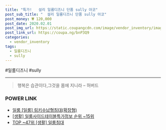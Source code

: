 ```yaml
--- 
title: "특가!   설리 일룸디즈니 단품 sully 아코" 
post_sub_title: "  설리 일룸디즈니 단품 sully 아코" 
post_money: ₩ 120,000 
post_date: 2020.02.01 
post_img_url: https://static.coupangcdn.com/image/vendor_inventory/images/2018/01/08/16/7/6a8db18e-7fec-4aba-8aca-3627f6daf828.jpg 
post_link_url: https://coupa.ng/bnP3Q9 
categories: 
  - vendor_inventory 
tags: 
  - 일룸디즈니 
  - sully 
--- 
```

  #일룸디즈니 #sully 
<hr> 

> 행복은 습관이다,그것을 몸에 지니라 – 허버드 


### POWER LINK

* <a href="https://blog.naver.com/fasyy4321/221792561364" target="_blank">일룸 [일룸] 링키수납형침대(확장형)</a>
* <a href="https://blog.naver.com/fasyy4321/221770834100" target="_blank"> [생활] 일룸사이드테이블특가정보 순위 ~15위</a>
* <a href="https://blog.naver.com/an0733/221792185629" target="_blank"> TOP ~47위 [생활] 일룸침대</a>
